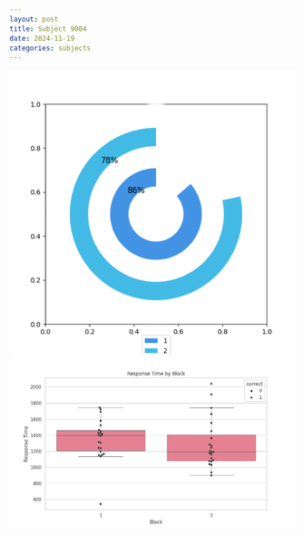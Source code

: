 ```yaml
---
layout: post
title: Subject 9004
date: 2024-11-19
categories: subjects
---
```


![](data/9004/run-22/9004__acc_test.png)
![](data/9004/run-22/9004_rt.png)
